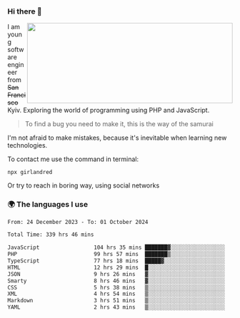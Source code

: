 ### Hi there 👋  

<img align='right' src="https://github-readme-stats.vercel.app/api?username=girlandred&count_private=true&show_icons=true&include_all_commits=true&hide_rank=true&hide_title=true&theme=buefy&card_width=300" width=460 height=180>


I am young software engineer from ~~San Francisco~~ Kyiv. Exploring the world of programming using PHP and JavaScript.


> To find a bug you need to make it, this is the way of the samurai



I'm not afraid to make mistakes, because it's inevitable when learning new technologies.

To contact me use the command in terminal:

```
npx girlandred
```

Or try to reach in boring way, using social networks


### 🌍 The languages I use

<!--START_SECTION:waka-->

```txt
From: 24 December 2023 - To: 01 October 2024

Total Time: 339 hrs 46 mins

JavaScript                 104 hrs 35 mins ███████▓░░░░░░░░░░░░░░░░░   30.77 %
PHP                        99 hrs 57 mins  ███████▒░░░░░░░░░░░░░░░░░   29.41 %
TypeScript                 77 hrs 18 mins  █████▓░░░░░░░░░░░░░░░░░░░   22.75 %
HTML                       12 hrs 29 mins  █░░░░░░░░░░░░░░░░░░░░░░░░   03.68 %
JSON                       9 hrs 26 mins   ▓░░░░░░░░░░░░░░░░░░░░░░░░   02.78 %
Smarty                     8 hrs 46 mins   ▓░░░░░░░░░░░░░░░░░░░░░░░░   02.58 %
CSS                        5 hrs 38 mins   ▒░░░░░░░░░░░░░░░░░░░░░░░░   01.66 %
XML                        4 hrs 54 mins   ▒░░░░░░░░░░░░░░░░░░░░░░░░   01.45 %
Markdown                   3 hrs 51 mins   ▒░░░░░░░░░░░░░░░░░░░░░░░░   01.13 %
YAML                       2 hrs 43 mins   ▒░░░░░░░░░░░░░░░░░░░░░░░░   00.80 %
```

<!--END_SECTION:waka-->
